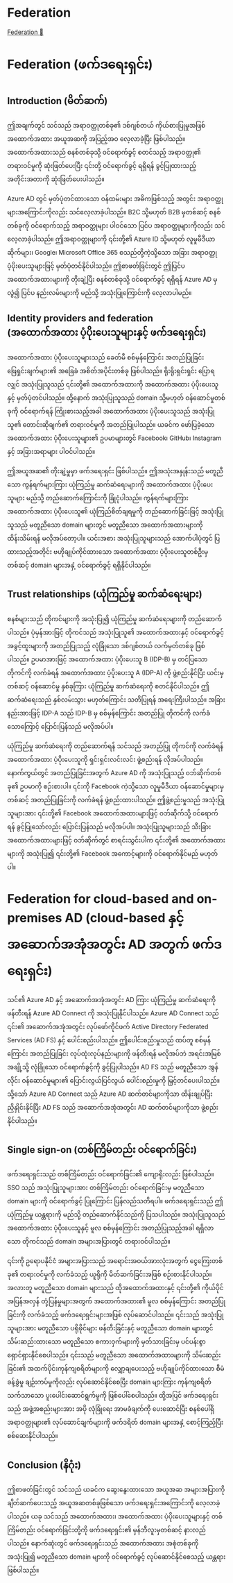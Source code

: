 # Federation

[Federation 🔗](https://www.coursera.org/learn/microsoft-sc-900-exam-preparation-and-practice/supplement/k2urj/federation)

# Federation (ဖက်ဒရေးရှင်း)

## Introduction (မိတ်ဆက်)

ဤအချက်တွင် သင်သည် အရာဝတ္ထုတစ်ခု၏ ဒစ်ဂျစ်တယ် ကိုယ်စားပြုမှုအဖြစ် အထောက်အထား အယူအဆကို အပြည့်အဝ လေ့လာခဲ့ပြီး ဖြစ်ပါသည်။ အထောက်အထားသည် စနစ်တစ်ခုသို့ ဝင်ရောက်ခွင့် စတင်သည့် အရာဝတ္ထု၏ တရားဝင်မှုကို ဆုံးဖြတ်ပေးပြီး ၎င်းတို့ ဝင်ရောက်ခွင့် ရရှိရန် ခွင့်ပြုထားသည့် အတိုင်းအတာကို ဆုံးဖြတ်ပေးပါသည်။

Azure AD တွင် မှတ်ပုံတင်ထားသော ဝန်ထမ်းများ အဓိကဖြစ်သည့် အတွင်း အရာဝတ္ထုများအကြောင်းကိုလည်း သင်လေ့လာခဲ့ပါသည်။ B2C သို့မဟုတ် B2B မှတစ်ဆင့် စနစ်တစ်ခုကို ဝင်ရောက်သည့် အရာဝတ္ထုများ ပါဝင်သော ပြင်ပ အရာဝတ္ထုများကိုလည်း သင်လေ့လာခဲ့ပါသည်။ ဤအရာဝတ္ထုများကို ၎င်းတို့၏ Azure ID သို့မဟုတ် လူမှုမီဒီယာ ဆိုက်များ၊ Google၊ Microsoft Office 365 စသည်တို့ကဲ့သို့သော အခြား အရာဝတ္ထု ပံ့ပိုးပေးသူများဖြင့် မှတ်ပုံတင်နိုင်ပါသည်။ ဤစာဖတ်ခြင်းတွင် ဤပြင်ပ အထောက်အထားများကို တိုးချဲ့ပြီး စနစ်တစ်ခုသို့ ဝင်ရောက်ခွင့် ရရှိရန် Azure AD မှလွဲ၍ ပြင်ပ နည်းလမ်းများကို မည်သို့ အသုံးပြုကြောင်းကို လေ့လာပါမည်။

## Identity providers and federation (အထောက်အထား ပံ့ပိုးပေးသူများနှင့် ဖက်ဒရေးရှင်း)

အထောက်အထား ပံ့ပိုးပေးသူများသည် ခေတ်မီ စစ်မှန်ကြောင်း အတည်ပြုခြင်း ဖြေရှင်းချက်များ၏ အခြေခံ အစိတ်အပိုင်းတစ်ခု ဖြစ်ပါသည်။ ရိုးရိုးရှင်းရှင်း ပြောရလျှင် အသုံးပြုသူသည် ၎င်းတို့၏ အထောက်အထားကို အထောက်အထား ပံ့ပိုးပေးသူနှင့် မှတ်ပုံတင်ပါသည်။ ထို့နောက် အသုံးပြုသူသည် domain သို့မဟုတ် ဝန်ဆောင်မှုတစ်ခုကို ဝင်ရောက်ရန် ကြိုးစားသည့်အခါ အထောက်အထား ပံ့ပိုးပေးသူသည် အသုံးပြုသူ၏ တောင်းဆိုချက်၏ တရားဝင်မှုကို အတည်ပြုပါသည်။ ယခင်က ဖော်ပြခဲ့သော အထောက်အထား ပံ့ပိုးပေးသူများ၏ ဥပမာများတွင် Facebook၊ GitHub၊ Instagram နှင့် အခြားအရာများ ပါဝင်ပါသည်။

ဤအယူအဆ၏ တိုးချဲ့မှုမှာ ဖက်ဒရေးရှင်း ဖြစ်ပါသည်။ ဤအသုံးအနှုန်းသည် မတူညီသော ကွန်ရက်များကြား ယုံကြည်မှု ဆက်ဆံရေးများကို အထောက်အထား ပံ့ပိုးပေးသူများ မည်သို့ တည်ဆောက်ကြောင်းကို ခြုံငုံပါသည်။ ကွန်ရက်များကြား အထောက်အထား ပံ့ပိုးပေးသူ၏ ယုံကြည်စိတ်ချရမှုကို တည်ဆောက်ခြင်းဖြင့် အသုံးပြုသူသည် မတူညီသော domain များတွင် မတူညီသော အထောက်အထားများကို ထိန်းသိမ်းရန် မလိုအပ်တော့ပါ။ ယင်းအစား အသုံးပြုသူများသည် အောက်ပါပုံတွင် ပြထားသည့်အတိုင်း ဗဟိုချုပ်ကိုင်ထားသော အထောက်အထား ပံ့ပိုးပေးသူတစ်ဦးမှတစ်ဆင့် domain များအနှံ့ ဝင်ရောက်ခွင့် ရရှိနိုင်ပါသည်။

## Trust relationships (ယုံကြည်မှု ဆက်ဆံရေးများ)

စနစ်များသည် တိုကင်များကို အသုံးပြု၍ ယုံကြည်မှု ဆက်ဆံရေးများကို တည်ဆောက်ပါသည်။ ပုံမှန်အားဖြင့် တိုကင်သည် အသုံးပြုသူ၏ အထောက်အထားနှင့် ဝင်ရောက်ခွင့် အခွင့်ထူးများကို အတည်ပြုသည့် လုံခြုံသော ဒစ်ဂျစ်တယ် လက်မှတ်တစ်ခု ဖြစ်ပါသည်။ ဥပမာအားဖြင့် အထောက်အထား ပံ့ပိုးပေးသူ B (IDP-B) မှ တင်ပြသော တိုကင်ကို လက်ခံရန် အထောက်အထား ပံ့ပိုးပေးသူ A (IDP-A) ကို ဖွဲ့စည်းနိုင်ပြီး ယင်းမှတစ်ဆင့် ဝန်ဆောင်မှု နှစ်ခုကြား ယုံကြည်မှု ဆက်ဆံရေးကို စတင်နိုင်ပါသည်။ ဤဆက်ဆံရေးသည် နှစ်လမ်းသွား မဟုတ်ကြောင်း သတိပြုရန် အရေးကြီးပါသည်။ အခြားနည်းအားဖြင့် IDP-A သည် IDP-B မှ စစ်မှန်ကြောင်း အတည်ပြု တိုကင်ကို လက်ခံသောကြောင့် ပြောင်းပြန်သည် မလိုအပ်ပါ။

ယုံကြည်မှု ဆက်ဆံရေးကို တည်ဆောက်ရန် သင်သည် အတည်ပြု တိုကင်ကို လက်ခံရန် အထောက်အထား ပံ့ပိုးပေးသူကို ရှင်းရှင်းလင်းလင်း ဖွဲ့စည်းရန် လိုအပ်ပါသည်။ နောက်ကွယ်တွင် အတည်ပြုခြင်းအတွက် Azure AD ကို အသုံးပြုသည့် ဝဘ်ဆိုက်တစ်ခု၏ ဥပမာကို စဉ်းစားပါ။ ၎င်းကို Facebook ကဲ့သို့သော လူမှုမီဒီယာ ဝန်ဆောင်မှုများမှတစ်ဆင့် အတည်ပြုခြင်းကို လက်ခံရန် ဖွဲ့စည်းထားပါသည်။ ဤဖွဲ့စည်းမှုသည် အသုံးပြုသူများအား ၎င်းတို့၏ Facebook အထောက်အထားများဖြင့် ဝဘ်ဆိုက်သို့ ဝင်ရောက်ရန် ခွင့်ပြုသော်လည်း ပြောင်းပြန်သည် မလိုအပ်ပါ။ အသုံးပြုသူများသည် သီးခြား အထောက်အထားများဖြင့် ဝဘ်ဆိုက်တွင် စာရင်းသွင်းပါက ၎င်းတို့၏ အထောက်အထားများကို အသုံးပြု၍ ၎င်းတို့၏ Facebook အကောင့်များကို ဝင်ရောက်နိုင်မည် မဟုတ်ပါ။

# Federation for cloud-based and on-premises AD (cloud-based နှင့် အဆောက်အအုံအတွင်း AD အတွက် ဖက်ဒရေးရှင်း)

သင်၏ Azure AD နှင့် အဆောက်အအုံအတွင်း AD ကြား ယုံကြည်မှု ဆက်ဆံရေးကို ဖန်တီးရန် Azure AD Connect ကို အသုံးပြုနိုင်ပါသည်။ Azure AD Connect သည် ၎င်း၏ အဆောက်အအုံအတွင်း လုပ်ဖော်ကိုင်ဖက် Active Directory Federated Services (AD FS) နှင့် ပေါင်းစည်းပါသည်။ ဤပေါင်းစည်းမှုသည် ထပ်တူ စစ်မှန်ကြောင်း အတည်ပြုခြင်း လုပ်ထုံးလုပ်နည်းများကို ဖန်တီးရန် မလိုအပ်ဘဲ အရင်းအမြစ်အချို့သို့ လုံခြုံသော ဝင်ရောက်ခွင့်ကို ခွင့်ပြုပါသည်။ AD FS သည် မတူညီသော အွန်လိုင်း ဝန်ဆောင်မှုများ၏ ပြောင်းလွယ်ပြင်လွယ် ပေါင်းစည်းမှုကို မြှင့်တင်ပေးပါသည်။ သို့သော် Azure AD Connect သည် Azure AD ဆက်တင်များကိုသာ ထိန်းချုပ်ပြီး ညှိနှိုင်းနိုင်ပြီး AD FS သည် အဆောက်အအုံအတွင်း AD ဆက်တင်များကိုသာ ဖွဲ့စည်းနိုင်ပါသည်။

## Single sign-on (တစ်ကြိမ်တည်း ဝင်ရောက်ခြင်း)

ဖက်ဒရေးရှင်းသည် တစ်ကြိမ်တည်း ဝင်ရောက်ခြင်း၏ ကျောရိုးလည်း ဖြစ်ပါသည်။ SSO သည် အသုံးပြုသူများအား တစ်ကြိမ်တည်း ဝင်ရောက်ခြင်းမှ မတူညီသော domain များကို ဝင်ရောက်ခွင့် ပြုကြောင်း ပြန်လည်သတိရပါ။ ဖက်ဒရေးရှင်းသည် ဤယုံကြည်မှု ယန္တရားကို မည်သို့ တည်ဆောက်နိုင်သည်ကို ပြသပါသည်။ အသုံးပြုသူသည် အထောက်အထား ပံ့ပိုးပေးသူနှင့် မူလ စစ်မှန်ကြောင်း အတည်ပြုသည့်အခါ ရရှိလာသော တိုကင်သည် domain အများအပြားတွင် တရားဝင်ပါသည်။

၎င်းကို ဥရောပနိုင်ငံ အများအပြားသည် အရောင်းအဝယ်အားလုံးအတွက် ငွေကြေးတစ်ခု၏ တရားဝင်မှုကို လက်ခံသည့် ယူရိုကို မိတ်ဆက်ခြင်းအဖြစ် စဉ်းစားနိုင်ပါသည်။ အလားတူ မတူညီသော domain များသည် ထိုအထောက်အထားနှင့် ၎င်းတို့၏ ကိုယ်ပိုင် အပြန်အလှန် တုံ့ပြန်မှုများအတွက် အထောက်အထား၏ မူလ စစ်မှန်ကြောင်း အတည်ပြုခြင်းကို လက်ခံသည့် ဖက်ဒရေးရှင်းများအဖြစ် လုပ်ဆောင်ပါသည်။ ၎င်းသည် အသုံးပြုသူများအား မတူညီသော ပရိုဖိုင်များ ဖန်တီးခြင်းနှင့် မတူညီသော domain များတွင် သိမ်းဆည်းထားသော မတူညီသော စကားဝှက်များကို မှတ်သားခြင်းမှ ပင်ပန်းစွာ ရှောင်ရှားနိုင်စေပါသည်။ ၎င်းသည် မတူညီသော အထောက်အထားများကို သိမ်းဆည်းခြင်း၏ အထက်ပိုင်းကုန်ကျစရိတ်များကို လျှော့ချပေးသည့် ဗဟိုချုပ်ကိုင်ထားသော စီမံခန့်ခွဲမှု ချဉ်းကပ်မှုကိုလည်း လုပ်ဆောင်နိုင်စေပြီး domain များကြား ကုန်ကျစရိတ် သက်သာသော ပူးပေါင်းဆောင်ရွက်မှုကို ဖြစ်ပေါ်စေပါသည်။ ထို့အပြင် ဖက်ဒရေးရှင်းသည် အဖွဲ့အစည်းများအား အပို လုံခြုံရေး အာမခံချက်ကို ပေးဆောင်ပြီး စနစ်ပေါ်ရှိ အရာဝတ္ထုများ၏ လုပ်ဆောင်ချက်များကို ဖက်ဒရိတ် domain များအနှံ့ စောင့်ကြည့်ပြီး စစ်ဆေးနိုင်ပါသည်။

## Conclusion (နိဂုံး)

ဤစာဖတ်ခြင်းတွင် သင်သည် ယခင်က ဆွေးနွေးထားသော အယူအဆ အများအပြားကို ချိတ်ဆက်ပေးသည့် အယူအဆတစ်ခုဖြစ်သော ဖက်ဒရေးရှင်းအကြောင်းကို လေ့လာခဲ့ပါသည်။ ယခု သင်သည် အထောက်အထား၊ အထောက်အထား ပံ့ပိုးပေးသူများနှင့် တစ်ကြိမ်တည်း ဝင်ရောက်ခြင်းတို့ကို ဖက်ဒရေးရှင်း၏ မှန်ဘီလူးမှတစ်ဆင့် နားလည်ပါသည်။ နောက်ဆုံးတွင် ဖက်ဒရေးရှင်းသည် အထောက်အထား အစုံတစ်ခုကို အသုံးပြု၍ မတူညီသော domain များကို ဝင်ရောက်ခွင့် လုပ်ဆောင်နိုင်စေသည့် ယန္တရား ဖြစ်ပါသည်။
